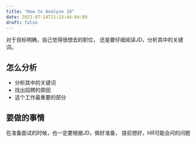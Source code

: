 ```yaml
---
title: "How to Analyze Jd"
date: 2023-07-14T21:23:44-04:00
draft: false
---
```


对于目标明确，自己觉得很想去的职位，
还是要仔细阅读JD，分析其中的关键词。

## 怎么分析

- 分析其中的关键词
- 找出招聘的原因
- 这个工作最重要的部分

## 要做的事情

在准备面试的时候，也一定要根据JD，做好准备，
提前想好，HR可能会问的问题